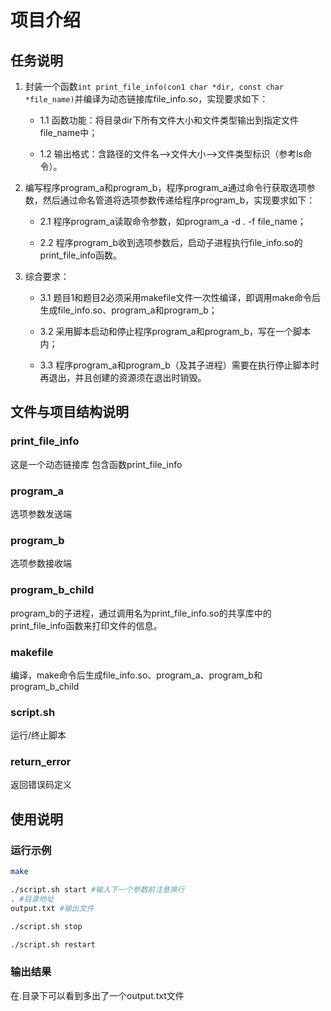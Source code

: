 # 项目介绍

## 任务说明

1. 封装一个函数`int print_file_info(con1 char *dir, const char *file_name)`并编译为动态链接库file_info.so，实现要求如下：

    - 1.1 函数功能：将目录dir下所有文件大小和文件类型输出到指定文件file_name中；

    - 1.2 输出格式：含路径的文件名-->文件大小-->文件类型标识（参考ls命令）。

2. 编写程序program_a和program_b，程序program_a通过命令行获取选项参数，然后通过命名管道将选项参数传递给程序program_b，实现要求如下：

    - 2.1 程序program_a读取命令参数，如program_a -d . -f file_name；

    - 2.2 程序program_b收到选项参数后，启动子进程执行file_info.so的print_file_info函数。

3. 综合要求：

    - 3.1 题目1和题目2必须采用makefile文件一次性编译，即调用make命令后生成file_info.so、program_a和program_b；

    - 3.2 采用脚本启动和停止程序program_a和program_b，写在一个脚本内；

    - 3.3 程序program_a和program_b（及其子进程）需要在执行停止脚本时再退出，并且创建的资源须在退出时销毁。

## 文件与项目结构说明

### print_file_info

这是一个动态链接库 包含函数print_file_info

### program_a

选项参数发送端

### program_b

选项参数接收端

### program_b_child

program_b的子进程，通过调用名为print_file_info.so的共享库中的print_file_info函数来打印文件的信息。

### makefile

编译，make命令后生成file_info.so、program_a、program_b和program_b_child

### script.sh

运行/终止脚本

### return_error

返回错误码定义

## 使用说明

### 运行示例

```bash
make 
```

```bash
./script.sh start #输入下一个参数前注意换行
. #目录地址
output.txt #输出文件
```

```bash
./script.sh stop
```

```bash
./script.sh restart
```

### 输出结果

在.目录下可以看到多出了一个output.txt文件
